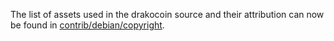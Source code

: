 The list of assets used in the drakocoin source and their attribution can now be found in [contrib/debian/copyright](../contrib/debian/copyright).

